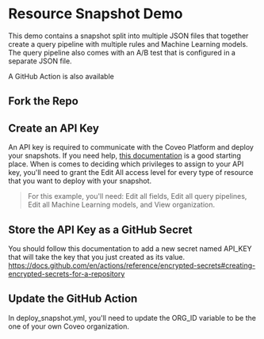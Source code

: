 # Resource Snapshot Demo

This demo contains a snapshot split into multiple JSON files that together create a query pipeline with multiple rules and Machine Learning models. The query pipeline also comes with an A/B test that is configured in a separate JSON file.

A GitHub Action is also available 

## Fork the Repo

## Create an API Key
An API key is required to communicate with the Coveo Platform and deploy your snapshots. If you need help, [this documentation](https://docs.coveo.com/en/1718/) is a good starting place. When is comes to deciding which privileges to assign to your API key, you'll need to grant the Edit All access level for every type of resource that you want to deploy with your snapshot.

> For this example, you'll need: Edit all fields, Edit all query pipelines, Edit all Machine Learning models, and View organization.

## Store the API Key as a GitHub Secret
You should follow this documentation to add a new secret named API_KEY that will take the key that you just created as its value. https://docs.github.com/en/actions/reference/encrypted-secrets#creating-encrypted-secrets-for-a-repository

## Update the GitHub Action
In deploy_snapshot.yml, you'll need to update the ORG_ID variable to be the one of your own Coveo organization.
